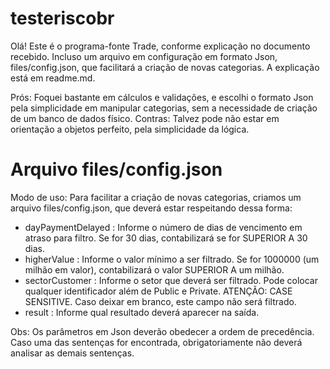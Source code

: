 # testeriscobr

Olá!
Este é o programa-fonte Trade, conforme explicação no documento recebido.
Incluso um arquivo em configuração em formato Json, files/config.json, que facilitará a criação de novas categorias. A explicação está em readme.md.

Prós: Foquei bastante em cálculos e validações, e escolhi o formato Json pela simplicidade em manipular categorias, sem a necessidade de criação de um banco de dados físico.
Contras: Talvez pode não estar em orientação a objetos perfeito, pela simplicidade da lógica.

# Arquivo files/config.json

Modo de uso:
Para facilitar a criação de novas categorias, criamos um arquivo files/config.json, que deverá estar respeitando dessa forma:

- dayPaymentDelayed   : Informe o número de dias de vencimento em atraso para filtro. Se for 30 dias, contabilizará se for SUPERIOR A 30 dias.
- higherValue         : Informe o valor mínimo a ser filtrado. Se for 1000000 (um milhão em valor), contabilizará o valor SUPERIOR A um milhão.
- sectorCustomer      : Informe o setor que deverá ser filtrado. Pode colocar qualquer identificador além de Public e Private. ATENÇÃO: CASE SENSITIVE. Caso deixar em branco, este campo não será filtrado.
- result              : Informe qual resultado deverá aparecer na saída.

Obs: Os parâmetros em Json deverão obedecer a ordem de precedência. Caso uma das sentenças for encontrada, obrigatoriamente não deverá analisar as demais sentenças.